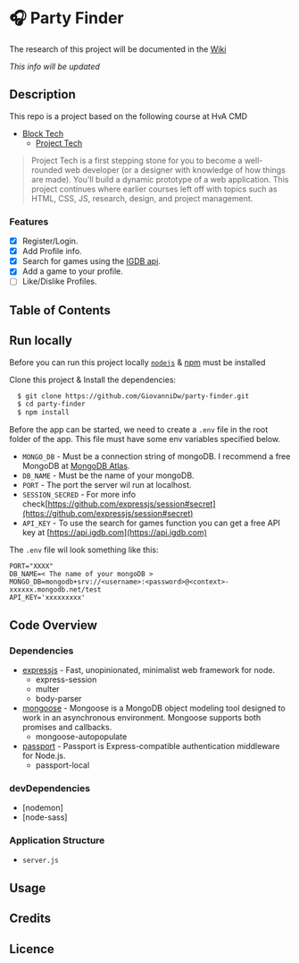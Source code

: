# 🎧 Party Finder
The research of this project will be documented in the [Wiki](https://github.com/GiovanniDw/dating-app/wiki)

_This info will be updated_

## Description

This repo is a project based on the following course at HvA CMD
- [Block Tech](https://github.com/cmda-bt)
   - [Project Tech](https://github.com/cmda-bt/pt-course-19-20)

> Project Tech is a first stepping stone for you to become a well-rounded web developer (or a designer with knowledge of how things are made). You'll build a dynamic prototype of a web application. This project continues where earlier courses left off with topics such as HTML, CSS, JS, research, design, and project management.

### Features
- [x] Register/Login.
- [x] Add Profile info.
- [x] Search for games using the [IGDB api](https://api-docs.igdb.com/#about).
- [x] Add a game to your profile.
- [ ] Like/Dislike Profiles.

## Table of Contents

## Run locally

Before you can run this project locally [`nodejs`](https://nodejs.org/en/) & [npm](https://docs.npmjs.com/downloading-and-installing-node-js-and-npm) must be installed

Clone this project & Install the dependencies:
```zsh
  $ git clone https://github.com/GiovanniDw/party-finder.git  
  $ cd party-finder
  $ npm install
```

Before the app can be started, we need to create a `.env` file in the root folder of the app. This file must have some env variables specified below.
   - `MONGO_DB` - Must be a connection string of mongoDB. I recommend a free MongoDB at [MongoDB Atlas](https://www.mongodb.com/cloud/atlas).
   - `DB_NAME` - Must be the name of your mongoDB.
   - `PORT` - The port the server wil run at localhost.
   - `SESSION_SECRED` - For more info check[https://github.com/expressjs/session#secret](https://github.com/expressjs/session#secret)
   - `API_KEY` - To use the search for games function you can get a free API key at [https://api.igdb.com](https://api.igdb.com) 


The `.env` file wil look something like this: 

```
PORT="XXXX"
DB_NAME=< The name of your mongoDB >
MONGO_DB=mongodb+srv://<username>:<password>@<context>-xxxxxx.mongodb.net/test
API_KEY='xxxxxxxxx'
```


## Code Overview
### Dependencies
- [expressjs](https://github.com/expressjs/express) - Fast, unopinionated, minimalist web framework for node.
  - express-session
  - multer
  - body-parser
- [mongoose](https://github.com/Automattic/mongoose) - Mongoose is a MongoDB object modeling tool designed to work in an asynchronous environment. Mongoose supports both promises and callbacks.
  - mongoose-autopopulate
- [passport](https://github.com/jaredhanson/passport) - Passport is Express-compatible authentication middleware for Node.js.
  - passport-local  

### devDependencies
- [nodemon]
- [node-sass]

### Application Structure
- `server.js`

## Usage 

## Credits

## Licence 


